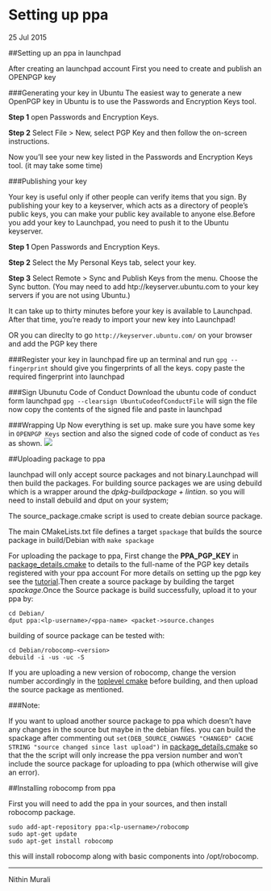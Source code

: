 # Setting up ppa

25 Jul 2015

##Setting up an ppa in launchpad

After creating an launchpad account First you need to create and publish an OPENPGP key

###Generating your key in Ubuntu The easiest way to generate a new OpenPGP key in Ubuntu is to use the Passwords and Encryption Keys tool.

**Step 1** open Passwords and Encryption Keys.

**Step 2** Select File > New, select PGP Key and then follow the on-screen instructions.

Now you’ll see your new key listed in the Passwords and Encryption Keys tool. (it may take some time)

###Publishing your key

Your key is useful only if other people can verify items that you sign. By publishing your key to a keyserver, which acts as a directory of people’s public keys, you can make your public key available to anyone else.Before you add your key to Launchpad, you need to push it to the Ubuntu keyserver.

**Step 1** Open Passwords and Encryption Keys.

**Step 2** Select the My Personal Keys tab, select your key.

**Step 3** Select Remote > Sync and Publish Keys from the menu. Choose the Sync button. (You may need to add htp://keyserver.ubuntu.com to your key servers if you are not using Ubuntu.)

It can take up to thirty minutes before your key is available to Launchpad. After that time, you’re ready to import your new key into Launchpad!

OR you can direclty to go `http://keyserver.ubuntu.com/` on your browser and add the PGP key there

###Register your key in launchpad fire up an terminal and run `gpg --fingerprint` should give you fingerprints of all the keys. copy paste the required fingerprint into launchpad

###Sign Ubunutu Code of Conduct Download the ubuntu code of conduct form launchpad `gpg --clearsign UbuntuCodeofConductFile` will sign the file now copy the contents of the signed file and paste in launchpad

###Wrapping Up Now everything is set up. make sure you have some key in `OPENPGP Keys` section and also the signed code of code of conduct as `Yes` as shown. ![](./launchpad.png)

##Uploading package to ppa

launchpad will only accept source packages and not binary.Launchpad will then build the packages. For building source packages we are using debuild which is a wrapper around the _dpkg-buildpackage + lintian_. so you will need to install debuild and dput on your system;

The source_package.cmake script is used to create debian source package.

The main CMakeLists.txt file defines a target `spackage` that builds the source package in build/Debian with `make spackage`

For uploading the package to ppa, First change the **PPA_PGP_KEY** in [package_details.cmake](../cmake/package_details.cmake#L26) to details to the full-name of the PGP key details registered with your ppa account For more details on setting up the pgp key see the [tutorial](./setting_up_ppa.md).Then create a source package by building the target _spackage_.Once the Source package is build successfully, upload it to your ppa by:


```
cd Debian/
dput ppa:<lp-username>/<ppa-name> <packet->source.changes

```


building of source package can be tested with:


```
cd Debian/robocomp-<version>
debuild -i -us -uc -S

```


If you are uploading a new version of robocomp, change the version number accordingly in the [toplevel cmake](../CMakeLists.txt#L31) before building, and then upload the source package as mentioned.

###Note:

If you want to upload another source package to ppa which doesn’t have any changes in the source but maybe in the debian files. you can build the spackage after commenting out `set(DEB_SOURCE_CHANGES "CHANGED" CACHE STRING "source changed since last upload")` in [package_details.cmake](../cmake/package_details.cmake#L27) so that the the script will only increase the ppa version number and won’t include the source package for uploading to ppa (which otherwise will give an error).

##Installing robocomp from ppa

First you will need to add the ppa in your sources, and then install robocomp package.


```
sudo add-apt-repository ppa:<lp-username>/robocomp
sudo apt-get update
sudo apt-get install robocomp

```

this will install robocomp along with basic components into /opt/robocomp.

* * *

Nithin Murali